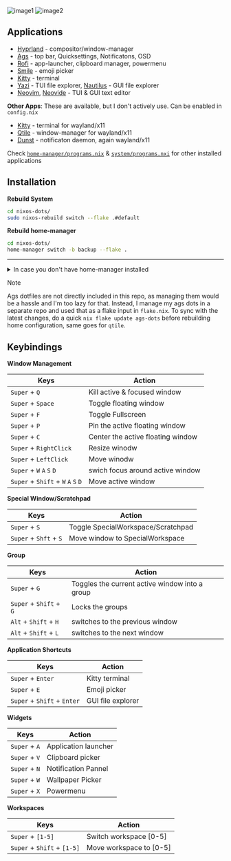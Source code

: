 ![image1](https://ik.imagekit.io/rayshold/dotfiles/hyprland-gruvbox-02.png)
![image2](https://ik.imagekit.io/rayshold/dotfiles/ags/wallpaper-picker-v2.webp)

## Applications

- [Hyprland](https://hyprland.org/) - compositor/window-manager
- [Ags](https://github.com/Aylur/ags) - top bar, Quicksettings, Notificatons, OSD
- [Rofi](https://github.com/lbonn/rofi) - app-launcher, clipboard manager, powermenu
- [Smile](https://github.com/mijorus/smile) - emoji picker
- [Kitty](https://github.com/kovidgoyal/kitty) - terminal
- [Yazi](https://github.com/sxyazi/yazi) - TUI file explorer, [Nautilus](https://apps.gnome.org/en-GB/Nautilus/) - GUI file explorer
- [Neovim](https://github.com/neovim/neovim), [Neovide](https://github.com/neovide/neovide) - TUI & GUI text editor

**Other Apps**: These are available, but I don't actively use. Can be enabled in `config.nix`

- [Kitty](https://github.com/kovidgoyal/kitty) - terminal for wayland/x11
- [Qtile](https://github.com/qtile/qtile) - window-manager for wayland/x11
- [Dunst](https://github.com/dunst-project/dunst) - notificaton daemon, again wayland/x11

Check [`home-manager/programs.nix`](https://github.com/ImRayy/nixos-dots/blob/master/home-manager/programs.nix) & [`system/programs.nxi`](https://github.com/ImRayy/nixos-dots/blob/master/system/programs.nix) for other installed applications

## Installation

**Rebuild System** 
```bash
cd nixos-dots/
sudo nixos-rebuild switch --flake .#default
```

**Rebuild home-manager** 

```bash
cd nixos-dots/
home-manager switch -b backup --flake .
```

---

<details>
  <summary>In case you don't have home-manager installed
</summary>
  
#### Install home-manager as standalone...

  ```bash
nix-channel --add https://github.com/nix-community/home-manager/archive/master.tar.gz home-manager
nix-channel --update
nix-shell '<home-manager>' -A install
```


One common error I often face while installing home-manager...

```bash
error: file 'home-manager' was not found in the Nix search path (add it using $NIX_PATH or -I)
```

To fix this

```bash
export NIX_PATH=$HOME/.nix-defexpr/channels:/nix/var/nix/profiles/per-user/root/channels${NIX_PATH:+:$NIX_PATH}

# And then run
nix-shell '<home-manager>' -A install
```

</details>


> [!NOTE]
> Ags dotfiles are not directly included in this repo, as managing them would be a hassle and I'm too lazy for that. Instead, I manage my ags dots in a separate repo and used that as a flake input in `flake.nix`. To sync with the latest changes, do a quick `nix flake update ags-dots` before rebuilding home configuration, same goes for `qtile`.

## Keybindings

**Window Management**

| Keys | Action |
| -------------- | --------------- |
| `Super` + `Q` | Kill active & focused window|
| `Super` + `Space` | Toggle floating window|  
| `Super` + `F` | Toggle Fullscreen |
| `Super` + `P` | Pin the active floating window |
| `Super` + `C` | Center the active floating window  |
| `Super` + `RightClick` | Resize winodw |
| `Super` + `LeftClick` | Move winodw|
| `Super` + `W` `A` `S` `D`  | swich focus around active window|
| `Super` + `Shift` + `W` `A` `S` `D`  | Move active window |

**Special Window/Scratchpad**

| Keys | Action |
| -------------- | --------------- |
| `Super` + `S`  | Toggle SpecialWorkspace/Scratchpad |
| `Super` + `Shft` + `S` | Move window to SpecialWorkspace |

**Group**

| Keys | Action |
| -------------- | --------------- |
| `Super` + `G` | Toggles the current active window into a group |
| `Super` + `Shift` + `G`   | Locks the groups|
| `Alt` + `Shift` + `H`   | switches to the previous window|
| `Alt` + `Shift` + `L`   | switches to the next window|

**Application Shortcuts**

| Keys | Action |
| -------------- | --------------- |
| `Super` + `Enter`   | Kitty terminal |
| `Super` + `E`   | Emoji picker |
| `Super` + `Shift`  + `Enter`   | GUI file explorer |

**Widgets**

|Keys | Action|
|---|---|
| `Super` + `A`   | Application launcher |
| `Super` + `V`   | Clipboard picker |
| `Super` + `N`   | Notification Pannel |
| `Super` + `W`   | Wallpaper Picker |
| `Super` + `X`   | Powermenu |

**Workspaces**

| Keys | Action |
| -------------- | --------------- |
| `Super` + `[1-5]`  | Switch workspace [0-5]|
| `Super` + `Shift` + `[1-5]`    | Move workspace to [0-5]  |
